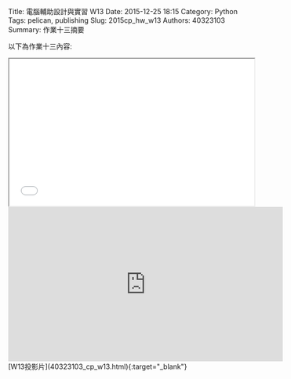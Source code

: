 Title: 電腦輔助設計與實習  W13
Date: 2015-12-25 18:15
Category: Python
Tags: pelican, publishing
Slug: 2015cp_hw_w13
Authors: 40323103
Summary: 作業十三摘要

以下為作業十三內容:

<iframe src="40323103_cp_w13.html" width="500" height="300"></iframe>
<iframe width="560" height="315" src="https://www.youtube.com/embed/TxzWM7th-o4" frameborder="0" allowfullscreen></iframe>
[W13投影片](40323103_cp_w13.html){:target="_blank"}




